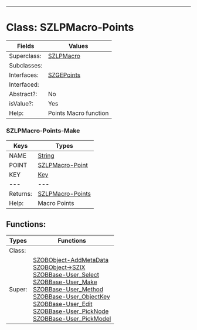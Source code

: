 ---------

# Class:	SZLPMacro-Points

| Fields | Values |
| --------- | --------- |
| Superclass: | [SZLPMacro](SZLPMacro.html) |
| Subclasses: |  |
| Interfaces: | [SZGEPoints](SZGEPoints.html) |
| Interfaced: |  |
| Abstract?: | No |
| isValue?: | Yes |
| Help: | Points Macro function |

### SZLPMacro-Points-Make

| Keys | Types |
| --------- | --------- |
| NAME | [String](String.html) |
| POINT | [SZLPMacro-Point](SZLPMacro-Point.html) |
| KEY | [Key](Key.html) |
| **---** | **---** |
| Returns: | [SZLPMacro-Points](SZLPMacro-Points.html) |
| Help: | Macro Points |


## Functions:

| Types | Functions |
| --------- | --------- |
| Class: |  |
| Super: | [SZOBObject-AddMetaData](SZOBObject.html) <br> [SZOBObject->SZIX](SZOBObject.html) <br> [SZOBBase-User_Select](SZOBBase.html) <br> [SZOBBase-User_Make](SZOBBase.html) <br> [SZOBBase-User_Method](SZOBBase.html) <br> [SZOBBase-User_ObjectKey](SZOBBase.html) <br> [SZOBBase-User_Edit](SZOBBase.html) <br> [SZOBBase-User_PickNode](SZOBBase.html) <br> [SZOBBase-User_PickModel](SZOBBase.html) |


